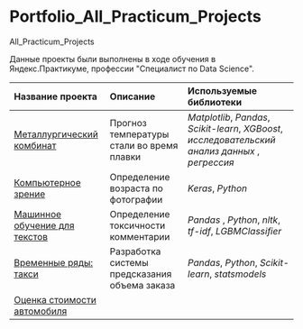 # Portfolio_All_Practicum_Projects
All_Practicum_Projects

Данные проекты были выполнены в ходе обучения в Яндекс.Практикуме, профессии "Специалист по Data Science".

| Название проекта | Описание | Используемые библиотеки | 
| :---------------------- | :---------------------- | :---------------------- |
| [Металлургический комбинат](metall_plant) | Прогноз температуры стали во время плавки | *Matplotlib*, *Pandas*, *Scikit-learn*, *XGBoost*, *исследовательский анализ данных* , *регрессия* |
| [Компьютерное зрение](computer_vision) | Определение возраста по фотографии | *Keras*, *Python* |
| [Машинное обучение для текстов](ML_for_texts) | Определение токсичности комментарии | *Pandas* , *Python*, *nltk*, *tf-idf*, *LGBMClassifier* |
| [Временные ряды: такси](time_series) | Разработка системы предсказания объема заказа | *Pandas*, *Python*, *Scikit-learn*, *statsmodels* |
| [Оценка стоимости автомобиля](car_price)| | |
